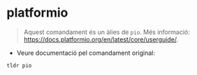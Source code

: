 # platformio

> Aquest comandament és un àlies de `pio`.
> Més informació: <https://docs.platformio.org/en/latest/core/userguide/>.

- Veure documentació pel comandament original:

`tldr pio`
